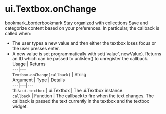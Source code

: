  
#  ui.Textbox.onChange
bookmark_borderbookmark Stay organized with collections  Save and categorize content based on your preferences. 
In particular, the callback is called when:
- The user types a new value and then either the textbox loses focus or the user presses enter.
- A new value is set programmatically with set('value', newValue).
Returns an ID which can be passed to unlisten() to unregister the callback.
Usage | Returns  
---|---  
`Textbox.onChange(callback)` | String  
Argument | Type | Details  
---|---|---  
this: `ui.textbox` | ui.Textbox | The ui.Textbox instance.  
`callback` | Function | The callback to fire when the text changes. The callback is passed the text currently in the textbox and the textbox widget.  
